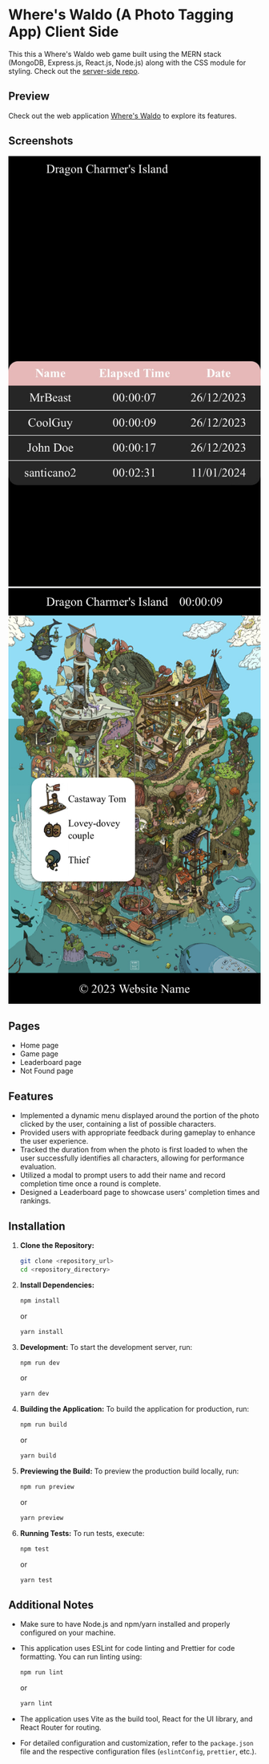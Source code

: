 # Where's Waldo (A Photo Tagging App) Client Side
This this a Where's Waldo web game built using the MERN stack (MongoDB, Express.js, React.js, Node.js) along with the CSS module for styling.
Check out the [server-side repo](https://github.com/LaythAlqadhi/where-is-waldo-server-side).

## Preview
Check out the web application [Where's Waldo](https://where-is-waldo-five.vercel.app) to explore its features.

## Screenshots
![Game page](./public/screenshot_1.jpeg)
![Leaderboard page](./public/screenshot_2.jpeg)

## Pages
- Home page
- Game page
- Leaderboard page
- Not Found page

## Features
- Implemented a dynamic menu displayed around the portion of the photo clicked by the user, containing a list of possible characters.
- Provided users with appropriate feedback during gameplay to enhance the user experience.
- Tracked the duration from when the photo is first loaded to when the user successfully identifies all characters, allowing for performance evaluation.
- Utilized a modal to prompt users to add their name and record completion time once a round is complete.
- Designed a Leaderboard page to showcase users' completion times and rankings.

## Installation
1. **Clone the Repository:**
   ```bash
   git clone <repository_url>
   cd <repository_directory>
   ```

2. **Install Dependencies:**
   ```bash
   npm install
   ```

   or

   ```bash
   yarn install
   ```

3. **Development:**
   To start the development server, run:
   ```bash
   npm run dev
   ```

   or

   ```bash
   yarn dev
   ```

4. **Building the Application:**
   To build the application for production, run:
   ```bash
   npm run build
   ```

   or

   ```bash
   yarn build
   ```

5. **Previewing the Build:**
   To preview the production build locally, run:
   ```bash
   npm run preview
   ```

   or

   ```bash
   yarn preview
   ```

6. **Running Tests:**
   To run tests, execute:
   ```bash
   npm test
   ```

   or

   ```bash
   yarn test
   ```

## Additional Notes

- Make sure to have Node.js and npm/yarn installed and properly configured on your machine.
- This application uses ESLint for code linting and Prettier for code formatting. You can run linting using:
  ```bash
  npm run lint
  ```
  or
  ```bash
  yarn lint
  ```

- The application uses Vite as the build tool, React for the UI library, and React Router for routing.
- For detailed configuration and customization, refer to the `package.json` file and the respective configuration files (`eslintConfig`, `prettier`, etc.).
